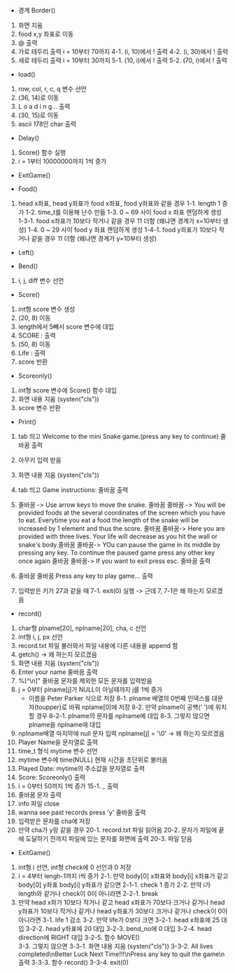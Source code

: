 - 경계 Border()

1. 화면 지움
2. food x,y 좌표로 이동
3. @ 출력
4. 가로 테두리 출력 i = 10부터 70까지
   4-1. (i, 10)에서 ! 출력
   4-2. (i, 30)에서 ! 출력
5. 세로 테두리 출력 i = 10부터 30까지
   5-1. (10, i)에서 ! 출력
   5-2. (70, i)에서 ! 출력

- load()

1. row, col, r, c, q 변수 선언
2. (36, 14)로 이동
3. L o a d i n g... 출력
4. (30, 15)로 이동
5. ascii 178인 char 출력

- Delay()

1. Score() 함수 실행
2. i = 1부터 10000000까지 1씩 증가

- ExitGame()


- Food()

1. head x좌표, head y좌표가 food x좌표, food y좌표와 같을 경우
   1-1. length 1 증가
   1-2. time_t를 이용해 난수 만듦
   1-3. 0 ~ 69 사이 food x 좌표 랜덤하게 생성
        1-3-1. food x좌표가 10보다 작거나 같을 경우 11 더함 (왜냐면 경계가 x=10부터 생성)
   1-4. 0 ~ 29 사이 food y 좌표 랜덤하게 생성
        1-4-1. food y좌표가 10보다 작거나 같을 경우 11 더함 (왜냐면 경계가 y=10부터 생성)


- Left()

- Bend()

1. i, j, diff 변수 선언



- Score()

1. int형 score 변수 생성
2. (20, 8) 이동
3. length에서 5빼서 score 변수에 대입
4. SCORE : 출력
5. (50, 8) 이동
6. Life : 출력
7. score 반환

- Scoreonly()

1. int형 score 변수에 Score() 함수 대입
2. 화면 내용 지움 (systen("cls"))
3. score 변수 반환

- Print()

1. tab 띄고 Welcome to the mini Snake game.(press any key to continue) 줄바꿈 출력
2. 아무키 입력 받음
3. 화면 내용 지움 (systen("cls"))
4. tab 띄고 Game instructions: 줄바꿈 출력
5. 줄바꿈 -> Use arrow keys to move the snake. 줄바꿈 줄바꿈 -> You will be provided foods at the several coordinates of the screen which you have to eat. Everytime you eat a food the length of the snake will be increased by 1 element and thus the score. 줄바꿈 줄바꿈-> Here you are provided with three lives. Your life will decrease as you hit the wall or snake's body.줄바꿈 줄바꿈-> YOu can pause the game in its middle by pressing any key. To continue the paused game press any other key once again 줄바꿈 줄바꿈-> If you want to exit press esc. 줄바꿈 출력

6. 줄바꿈 줄바꿈 Press any key to play game... 출력
7. 입력받은 키가 27과 같을 때
   7-1. exit(0) 실행 -> 근데 7, 7-1은 왜 하는지 모르겠음


- record()

1. char형 plname[20], nplname[20], cha, c 선언
2. int형 i, j, px 선언
3. record.txt 파일 불러와서 파일 내용에 다른 내용을 append 함
4. getch() -> 왜 하는지 모르겠음
5. 화면 내용 지움 (systen("cls"))
6. Enter your name 줄바꿈 출력
7. %[^\n]" 줄바꿈 문자를 제외한 모든 문자를 입력받음
8. j = 0부터 plname[j]가 NULL이 아닐때까지 j를 1씩 증가
   * 이름을 Peter Parker 식으로 저장
   8-1. plname 배열의 0번째 인덱스를 대문자(toupper)로 바꿔 nplame[0]에 저장
   8-2. 만약 plname이 공백(' ')에 위치할 경우
        8-2-1. plname의 문자를 nplname에 대입
   8-3. 그렇지 않으면 plname을 nplname에 대입
9. nplname배열 마지막에 null 문자 입력 nplname[j] = '\0' -> 왜 하는지 모르겠음
10. Player Name을 문자열로 출력
11. time_t 형식 mytime 변수 선언
12. mytime 변수에 time(NULL) 현재 시간을 초단위로 불러옴
13. Played Date: mytime의 주소값을 문자열로 출력
14. Score: Scoreonly() 출력
15. i = 0부터 50까지 1씩 증가
    15-1. _ 출력
16. 줄바꿈 문자 출력
17. info 파일 close
18. wanna see past records press 'y' 줄바꿈 출력
19. 입력받은 문자를 cha에 저장
20. 만약 cha가 y랑 같을 경우
    20-1. record.txt 파일 읽어옴
    20-2. 문자가 파일에 끝에 도달하기 전까지 파일에 있는 문자를 화면에 출력
    20-3. 파일 닫음


- ExitGame()

1. int형 i 선언, int형 check에 0 선언과 0 저장
2. i = 4부터 lengh-1까지 i씩 증가
   2-1. 만약 body[0] x좌표와 body[i] x좌표가 같고 body[0] y좌표 body[i] y좌표가 같으면
   2-1-1. check 1 증가
   2-2. 만약 i가 length와 같거나 check이 0이 아니라면
   2-2-1. break
3. 만약 head x좌가 10보다 작거나 같고 head x좌표가 70보다 크거나 같거나 head y좌표가 10보다 작거나 같거나 head y좌표가 30보다 크거나 같거나 check이 0이 아니라면
   3-1. life 1 감소
   3-2. 만약 life가 0보다 크면
   3-2-1. head x좌표에 25 대입
   3-2-2. head y좌표에 20 대입
   3-2-3. bend_no에 0 대입
   3-2-4. head direction에 RIGHT 대입
   3-2-5. 함수 MOVE()   
   3-3. 그렇지 않으면
   3-3-1. 화면 내용 지움 (systen("cls"))
   3-3-2. All lives completed\nBetter Luck Next Time!!!\nPress any key to quit the game\n 출력
   3-3-3. 함수 record()
   3-3-4. exit(0)
